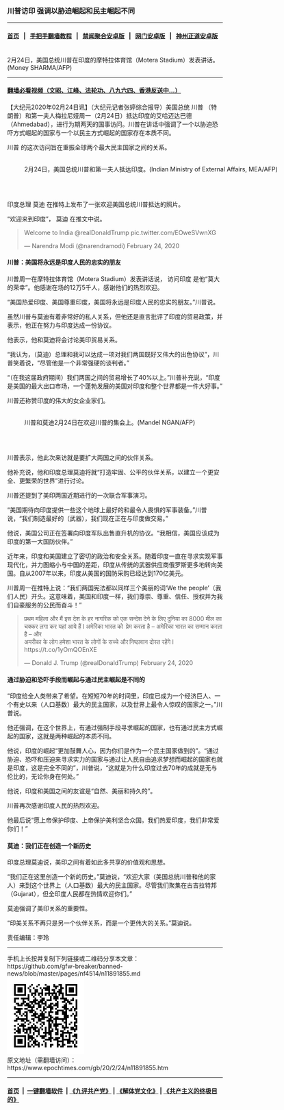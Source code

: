 ### 川普访印 强调以胁迫崛起和民主崛起不同
------------------------

#### [首页](https://github.com/gfw-breaker/banned-news/blob/master/README.md) &nbsp;&nbsp;|&nbsp;&nbsp; [手把手翻墙教程](https://github.com/gfw-breaker/guides/wiki) &nbsp;&nbsp;|&nbsp;&nbsp; [禁闻聚合安卓版](https://github.com/gfw-breaker/bn-android) &nbsp;&nbsp;|&nbsp;&nbsp; [网门安卓版](https://github.com/oGate2/oGate) &nbsp;&nbsp;|&nbsp;&nbsp; [神州正道安卓版](https://github.com/SzzdOgate/update) 



<div><img alt="" class="aligncenter wp-post-image" src="https://i.epochtimes.com/assets/uploads/2020/02/000_1P93NY-600x400.jpg"/>
<div class="red16 caption">
 2月24日，美国总统川普在印度的摩特拉体育馆（Motera Stadium）发表讲话。(Money SHARMA/AFP)
</div>
</div><hr/>

#### [翻墙必看视频（文昭、江峰、法轮功、八九六四、香港反送中...）](https://github.com/gfw-breaker/banned-news/blob/master/pages/link3.md)

<div><p>
 【大纪元2020年02月24日讯】（大纪元记者张婷综合报导）美国总统
 <ok href="https://www.epochtimes.com/gb/tag/%E5%B7%9D%E6%99%AE.html">
  川普
 </ok>
 （特朗普）和第一夫人梅拉尼娅周一（2月24日）抵达印度的艾哈迈达巴德（Ahmedabad），进行为期两天的国事访问。川普在讲话中强调了一个以胁迫恐吓方式崛起的国家与一个以民主方式崛起的国家存在本质不同。
</p>
<p>
 <ok href="https://www.epochtimes.com/gb/tag/%E5%B7%9D%E6%99%AE.html">
  川普
 </ok>
 的这次访问旨在重振全球两个最大民主国家之间的关系。
</p>
<figure class="wp-caption aligncenter" id="attachment_11892089" style="width: 600px">
 <ok href="http://i.epochtimes.com/assets/uploads/2020/02/000_1P92IY.jpg">
  <img alt="" class="wp-image-11892089 size-large" src="http://i.epochtimes.com/assets/uploads/2020/02/000_1P92IY-600x400.jpg"/>
 </ok>
 <br/><figcaption class="wp-caption-text">
  2月24日，美国总统川普和第一夫人抵达印度。(Indian Ministry of External Affairs, MEA/AFP)
 </figcaption><br/>
</figure><br/>
<p>
 印度总理
 <ok href="https://www.epochtimes.com/gb/tag/%E8%8E%AB%E8%BF%AA.html">
  莫迪
 </ok>
 在推特上发布了一张欢迎美国总统川普抵达的照片。
</p>
<p>
 “欢迎来到印度”，
 <ok href="https://www.epochtimes.com/gb/tag/%E8%8E%AB%E8%BF%AA.html">
  莫迪
 </ok>
 在推文中说。
</p>
<p>
</p>
<blockquote class="twitter-tweet">
 <p dir="ltr" lang="en">
  Welcome to India
  <ok href="https://twitter.com/realDonaldTrump?ref_src=twsrc%5Etfw">
   @realDonaldTrump
  </ok>
  <ok href="https://t.co/EOweSVwnXG">
   pic.twitter.com/EOweSVwnXG
  </ok>
 </p>
 <p>
  — Narendra Modi (@narendramodi)
  <ok href="https://twitter.com/narendramodi/status/1231833751824392192?ref_src=twsrc%5Etfw">
   February 24, 2020
  </ok>
 </p>
</blockquote>
<p>
 <h4>
  川普：美国将永远是印度人民的忠实的朋友
 </h4>
 <p>
  川普周一在摩特拉体育馆（Motera Stadium）发表讲话说，
  <ok href="https://www.epochtimes.com/gb/tag/%E8%AE%BF%E9%97%AE%E5%8D%B0%E5%BA%A6.html">
   访问印度
  </ok>
  是他“莫大的荣幸”。他感谢在场的12万5千人，感谢他们的热烈欢迎。
 </p>
 <p>
  “美国热爱印度、美国尊重印度，美国将永远是印度人民的忠实的朋友。”川普说。
 </p>
 <p>
  虽然川普与莫迪有着非常好的私人关系，但他还是直言批评了印度的贸易政策，并表示，他正在努力与印度达成一份协议。
 </p>
 <p>
  他表示，他和莫迪将会讨论美印贸易关系。
 </p>
 <p>
  “我认为，（莫迪）总理和我可以达成一项对我们两国既好又伟大的出色协议”，川普笑着说，“尽管他是一个非常强硬的谈判者。”
 </p>
 <p>
  “（在我这届政府期间）我们两国之间的贸易增长了40%以上。”川普补充说，“印度是美国的最大出口市场，一个蓬勃发展的美国对印度和整个世界都是一件大好事。”
 </p>
 <p>
  川普还称赞印度的伟大的女企业家们。
 </p>
 <figure class="wp-caption aligncenter" id="attachment_11892083" style="width: 600px">
  <ok href="http://i.epochtimes.com/assets/uploads/2020/02/000_1P9387.jpg">
   <img alt="" class="wp-image-11892083 size-large" src="http://i.epochtimes.com/assets/uploads/2020/02/000_1P9387-600x400.jpg"/>
  </ok>
  <br/><figcaption class="wp-caption-text">
   川普和莫迪2月24日在欢迎川普的集会上。(Mandel NGAN/AFP)
  </figcaption><br/>
 </figure><br/>
 <p>
  川普表示，他此次来访就是要扩大两国之间的伙伴关系。
 </p>
 <p>
  他补充说，他和印度总理莫迪将就“打造牢固、公平的伙伴关系，以建立一个更安全、更繁荣的世界”进行讨论。
 </p>
 <p>
  川普还提到了美印两国近期进行的一次联合军事演习。
 </p>
 <p>
  “美国期待向印度提供一些这个地球上最好的和最令人畏惧的军事装备。”川普说，“我们制造最好的（武器），我们现在正在与印度做交易。”
 </p>
 <p>
  他说，美国公司正在签署向印度军队出售直升机的协议。“我相信，美国应该成为印度的第一大国防伙伴。”
 </p>
 <p>
  近年来，印度和美国建立了密切的政治和安全关系。随着印度一直在寻求实现军事现代化，并力图缩小与中国的差距，印度从传统的武器供应商俄罗斯更多地转向美国。自从2007年以来，印度从美国的国防采购已经达到170亿美元。
 </p>
 <p>
  川普周一在推特上说：“我们两国宪法都以同样三个美丽的词‘We the people’（我们人民）开头。这意味着，美国和印度一样，我们尊崇、尊重、信任、授权并为我们自豪服务的公民而奋斗！”
 </p>
 <p>
 </p>
 <blockquote class="twitter-tweet">
  <p dir="ltr" lang="hi">
   प्रथम महिला और मैं इस देश के हर नागरिक को एक सन्देश देने के लिए दुनिया का 8000 मील का चक्कर लगा कर यहां आये हैं l अमेरिका भारत को  प्रेम करता है – अमेरिका भारत का सम्मान करता है – और
   <br/>
   अमरीका के लोग हमेशा भारत के लोगों के सच्चे और निष्ठावान दोस्त रहेंगे l
   <ok href="https://t.co/1yOmQOEnXE">
    https://t.co/1yOmQOEnXE
   </ok>
  </p>
  <p>
   — Donald J. Trump (@realDonaldTrump)
   <ok href="https://twitter.com/realDonaldTrump/status/1231868340093825024?ref_src=twsrc%5Etfw">
    February 24, 2020
   </ok>
  </p>
 </blockquote>
 <p>
  <h4>
   通过胁迫和恐吓手段而崛起与通过民主崛起是不同的
  </h4>
  <p>
   “印度给全人类带来了希望。在短短70年的时间里，印度已成为一个经济巨人、一个有史以来（人口基数）最大的民主国家，以及世界上最令人惊叹的国家之一。”川普说。
  </p>
  <p>
   他还强调，在这个世界上，有通过强制手段寻求崛起的国家，也有通过民主方式崛起的国家，这就是两种崛起的本质不同。
  </p>
  <p>
   他说，印度的崛起“更加鼓舞人心，因为你们是作为一个民主国家做到的”。“通过胁迫、恐吓和压迫来寻求实力的国家与通过让人民自由追求梦想而崛起的国家也就是印度，这是完全不同的”，川普说，“这就是为什么印度过去70年的成就是无与伦比的，无论你身在何处。”
  </p>
  <p>
   他说，印度和美国之间的友谊是“自然、美丽和持久的”。
  </p>
  <p>
   川普再次感谢印度人民的热烈欢迎。
  </p>
  <p>
   他最后说“愿上帝保护印度、上帝保护美利坚合众国。我们热爱印度，我们非常爱你们！”
  </p>
  <h4>
   莫迪：我们正在创造一个新历史
  </h4>
  <p>
   印度总理莫迪说，美印之间有着如此多共享的价值观和思想。
  </p>
  <p>
   “我们正在这里创造一个新的历史。”莫迪说，“欢迎大家（美国总统川普和他的家人）来到这个世界上（人口基数）最大的民主国家。尽管我们聚集在古吉拉特邦（Gujarat），但全印度人民都在热情欢迎你们。”
  </p>
  <p>
   莫迪强调了美印关系的重要性。
  </p>
  <p>
   “印美关系不再只是另一个伙伴关系，而是一个更伟大的关系。”莫迪说。
  </p>
  <p>
   责任编辑：李玲
  </p>
 </p>
</p></div>
<hr/>
手机上长按并复制下列链接或二维码分享本文章：<br/>
https://github.com/gfw-breaker/banned-news/blob/master/pages/nf4514/n11891855.md <br/>
<a href='https://github.com/gfw-breaker/banned-news/blob/master/pages/nf4514/n11891855.md'><img src='https://github.com/gfw-breaker/banned-news/blob/master/pages/nf4514/n11891855.md.png'/></a> <br/>
原文地址（需翻墙访问）：https://www.epochtimes.com/gb/20/2/24/n11891855.htm


------------------------
#### [首页](https://github.com/gfw-breaker/banned-news/blob/master/README.md) &nbsp;|&nbsp; [一键翻墙软件](https://github.com/gfw-breaker/nogfw/blob/master/README.md) &nbsp;| [《九评共产党》](https://github.com/gfw-breaker/9ping.md/blob/master/README.md#九评之一评共产党是什么) | [《解体党文化》](https://github.com/gfw-breaker/jtdwh.md/blob/master/README.md) | [《共产主义的终极目的》](https://github.com/gfw-breaker/gczydzjmd.md/blob/master/README.md)


<img src='http://gfw-breaker.win/banned-news/pages/nf4514/n11891855.md' width='0px' height='0px'/>